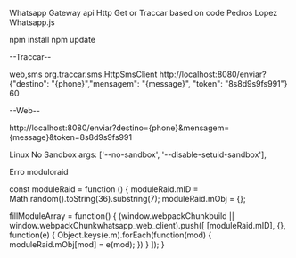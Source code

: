 Whatsapp Gateway api Http Get or Traccar based on code Pedros Lopez Whatsapp.js

npm install
npm update

--Traccar--

<entry key='notificator.types'>web,sms</entry>
<entry key='notificator.sms.manager.class'>org.traccar.sms.HttpSmsClient</entry>
<entry key='sms.http.url'>http://localhost:8080/enviar?</entry>
<entry key='sms.http.template'>
{"destino": "{phone}","mensagem": "{message}", "token": "8s8d9s9fs991"}
</entry>
<entry key='status.timeout'>60</entry>


--Web--

http://localhost:8080/enviar?destino={phone}&mensagem={message}&token=8s8d9s9fs991


Linux No Sandbox 
		args: ['--no-sandbox', '--disable-setuid-sandbox'],
		
Erro moduloraid

const moduleRaid = function () {
  moduleRaid.mID  = Math.random().toString(36).substring(7);
  moduleRaid.mObj = {};

  fillModuleArray = function() {
    (window.webpackChunkbuild || window.webpackChunkwhatsapp_web_client).push([
      [moduleRaid.mID], {}, function(e) {
        Object.keys(e.m).forEach(function(mod) {
          moduleRaid.mObj[mod] = e(mod);
        })
      }
    ]);
  }